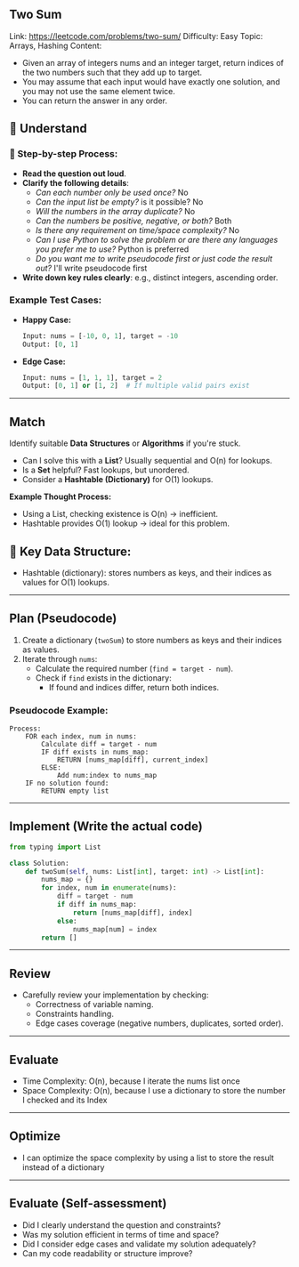## Two Sum
Link: https://leetcode.com/problems/two-sum/
Difficulty: Easy
Topic: Arrays, Hashing
Content: 
- Given an array of integers nums and an integer target, return indices of the two numbers such that they add up to target.
- You may assume that each input would have exactly one solution, and you may not use the same element twice.
- You can return the answer in any order.

## 📖 Understand 

### 📌 Step-by-step Process:
- **Read the question out loud**.
- **Clarify the following details**:
  - *Can each number only be used once?* No
  - *Can the input list be empty?* is it possible? No
  - *Will the numbers in the array duplicate?* No
  - *Can the numbers be positive, negative, or both?* Both
  - *Is there any requirement on time/space complexity?* No
  - *Can I use Python to solve the problem or are there any languages you prefer me to use?* Python is preferred
  - *Do you want me to write pseudocode first or just code the result out?* I'll write pseudocode first
- **Write down key rules clearly**: e.g., distinct integers, ascending order.

### Example Test Cases:
- **Happy Case:**
  ```python
  Input: nums = [-10, 0, 1], target = -10
  Output: [0, 1]
  ```

- **Edge Case:**
  ```python
  Input: nums = [1, 1, 1], target = 2
  Output: [0, 1] or [1, 2]  # If multiple valid pairs exist
  ```

---

## Match
Identify suitable **Data Structures** or **Algorithms** if you're stuck.

- Can I solve this with a **List**? Usually sequential and O(n) for lookups.
- Is a **Set** helpful? Fast lookups, but unordered.
- Consider a **Hashtable (Dictionary)** for O(1) lookups.

**Example Thought Process:**
- Using a List, checking existence is O(n) → inefficient.
- Hashtable provides O(1) lookup → ideal for this problem.

## 🔑 Key Data Structure:
- Hashtable (dictionary): stores numbers as keys, and their indices as values for O(1) lookups.

---

## Plan (Pseudocode)

1. Create a dictionary (`twoSum`) to store numbers as keys and their indices as values.
2. Iterate through `nums`:
    - Calculate the required number (`find = target - num`).
    - Check if `find` exists in the dictionary:
      - If found and indices differ, return both indices.

### Pseudocode Example:
```pseudo
Process:
    FOR each index, num in nums:
        Calculate diff = target - num
        IF diff exists in nums_map:
            RETURN [nums_map[diff], current_index]
        ELSE:
            Add num:index to nums_map
    IF no solution found:
        RETURN empty list
```
---

## Implement (Write the actual code)

```python
from typing import List

class Solution:
    def twoSum(self, nums: List[int], target: int) -> List[int]:
        nums_map = {}
        for index, num in enumerate(nums):
            diff = target - num
            if diff in nums_map:
                return [nums_map[diff], index]
            else:
                nums_map[num] = index
        return []
```

---

## Review
- Carefully review your implementation by checking:
  - Correctness of variable naming.
  - Constraints handling.
  - Edge cases coverage (negative numbers, duplicates, sorted order).

---

## Evaluate
- Time Complexity: O(n), because I iterate the nums list once
- Space Complexity: O(n), because I use a dictionary to store the number I checked and its Index

---

## Optimize

- I can optimize the space complexity by using a list to store the result instead of a dictionary  

---

## Evaluate (Self-assessment)
- Did I clearly understand the question and constraints?
- Was my solution efficient in terms of time and space?
- Did I consider edge cases and validate my solution adequately?
- Can my code readability or structure improve?

